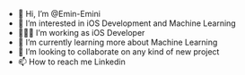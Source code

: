 - 👋 Hi, I’m @Emin-Emini
- 👀 I’m interested in iOS Development and Machine Learning
- 👨🏻‍💻 I’m working as iOS Developer
- 🌱 I’m currently learning more about Machine Learning
- 💞️ I’m looking to collaborate on any kind of new project
- 📫 How to reach me Linkedin

<!---
Emin-Emini/Emin-Emini is a ✨ special ✨ repository because its `README.md` (this file) appears on your GitHub profile.
You can click the Preview link to take a look at your changes.
--->
